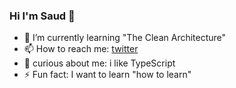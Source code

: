 ### Hi I'm Saud 👋

<!--
**chouglesaud/chouglesaud** is a ✨ _special_ ✨ repository because its `README.md` (this file) appears on your GitHub profile.
-->

- 🌱 I’m currently learning "The Clean Architecture"
- 📫 How to reach me: [twitter](https://twitter.com/chouglesaud)
- 🤔 curious about me: i like TypeScript
- ⚡ Fun fact: I want to learn "how to learn"
